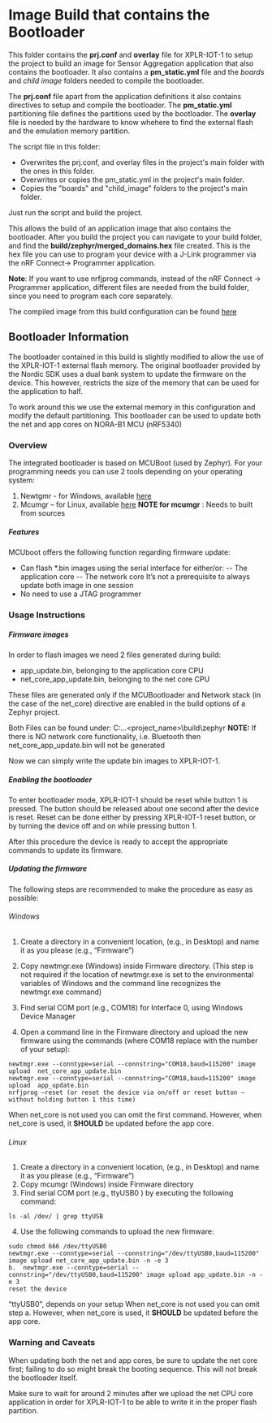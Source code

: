 # Image Build that contains the Bootloader
This folder contains the **prj.conf** and **overlay** file for XPLR-IOT-1 to setup the project to build an image for Sensor Aggregation application that also contains the bootloader. It also contains a **pm_static.yml** file and the *boards* and *child image* folders needed to compile the bootloader.

The **prj.conf** file apart from the application definitions it also contains directives to setup and compile the bootloader. The **pm_static.yml** partitioning file defines the partitions used by the bootloader. The **overlay** file is needed by the hardware to know whehere to find the external flash and the emulation memory partition.

The script file in this folder:
- Overwrites the prj.conf, and overlay files in the project's main folder with the ones in this folder.
- Overwrites or copies the pm_static.yml in the project's main folder.
- Copies the "boards" and "child_image" folders to the project's main folder.

Just run the script and build the project.

This allows the build of an application image that also contains the bootloader. After you build the project you can navigate to your build folder, and find the **build/zephyr/merged_domains.hex** file created. This is the hex file you can use to program your device with a J-Link programmer via the nRF Connect-> Programmer application.

**Note**: If you want to use nrfjprog commands, instead of the nRF Connect -> Programmer application, different files are needed from the build folder, since you need to program each core separately.

The compiled image from this build configuration can be found [here](./tools_and_compiled_images/hex_files/SensorAggregation_v0.3_Bootloader_MergedCores.hex)

## Bootloader Information

The bootloader contained in this build is slightly modified to allow the use of the XPLR-IOT-1 external flash memory. The original bootloader provided by the Nordic SDK uses a dual bank system to update the firmware on the device. This however, restricts the size of the memory that can be used for the application to half.

To work around this we use the external memory in this configuration and modify the default partitioning. This bootloader can be used to update both the net and app cores on NORA-B1 MCU (nRF5340)


###	Overview
The integrated bootloader is based on MCUBoot (used by Zephyr).
For your programming needs you can use 2 tools depending on your operating system:

1.	Newtgmr - for Windows, available [here](../../tools)
2.	Mcumgr – for Linux, available [here](https://docs.zephyrproject.org/3.0.0/guides/device_mgmt/mcumgr.html)
**NOTE for mcumgr** : Needs to built from sources

#####	Features
MCUboot offers the following function regarding firmware update:
- Can flash *.bin images using the serial interface for either/or:
-- The application core
-- The network core
It’s not a prerequisite to always update both image in one session
- No need to use a JTAG programmer


### Usage Instructions

##### Firmware images
In order to flash images we need 2 files generated during build:
- app_update.bin, belonging to the application core CPU
- net_core_app_update.bin, belonging to the net core CPU

These files are generated only if the MCUBootloader and Network stack (in the case of the net_core) directive are enabled in the build options of a Zephyr project.

Both Files can be found under:
C:\...\<project_name>\build\zephyr
**NOTE:** If there is NO network core functionality, i.e. Bluetooth then net_core_app_update.bin will not be generated

Now we can simply write the update bin images to XPLR-IOT-1.

##### Enabling the bootloader
To enter bootloader mode, XPLR-IOT-1 should be reset while button 1 is pressed. The button should be released about one second after the device is reset. Reset can be done either by pressing XPLR-IOT-1 reset button, or by turning the device off and on while pressing button 1.

After this procedure the device is ready to accept the appropriate commands to update its firmware.

#####	Updating the firmware
The following steps are recommended to make the procedure as easy as possible:

######	Windows
1.	Create a directory in a convenient location, (e.g., in Desktop) and name it as you please (e.g., “Firmware”)
2.	Copy newtmgr.exe (Windows) inside Firmware directory. (This step is not required if the location of newtmgr.exe is set to the environmental variables of Windows and the command line recognizes the newtmgr.exe command)
3.	Find serial COM port (e.g., COM18) for Interface 0, using Windows Device Manager
 
4.	Open a command line in the Firmware directory and upload the new firmware using the commands (where COM18 replace with the number of your setup):
```
newtmgr.exe --conntype=serial --connstring="COM18,baud=115200" image upload  net_core_app_update.bin
newtmgr.exe --conntype=serial --connstring="COM18,baud=115200" image upload  app_update.bin
nrfjprog –reset (or reset the device via on/off or reset button – without holding button 1 this time)
```
When net_core is not used you can omit the first command. 
However, when net_core is used, it **SHOULD** be updated before the app core.

######	Linux

1.	Create a directory in a convenient location, (e.g., in Desktop) and name it as you please (e.g., “Firmware”)
2.	Copy mcumgr (Windows) inside Firmware directory
3.	Find serial COM port (e.g., ttyUSB0  ) by executing the following command:
```
ls -al /dev/ | grep ttyUSB
```
4.	Use the following commands to upload the new firmware:
```
sudo chmod 666 /dev/ttyUSB0
newtmgr.exe --conntype=serial --connstring="/dev/ttyUSB0,baud=115200" image upload net_core_app_update.bin -n -e 3
b.	newtmgr.exe --conntype=serial --connstring="/dev/ttyUSB0,baud=115200" image upload app_update.bin -n -e 3
reset the device
```
 “ttyUSB0”, depends on your setup
When net_core is not used you can omit step a. 
However, when net_core is used, it **SHOULD** be updated before the app core.

###	Warning and Caveats
When updating both the net and app cores, be sure to update the net core first; failing to do so might break the booting sequence. This will not break the bootloader itself.

Make sure to wait for around 2 minutes after we upload the net CPU core application in order for XPLR-IOT-1 to be able to write it in the proper flash partition.
